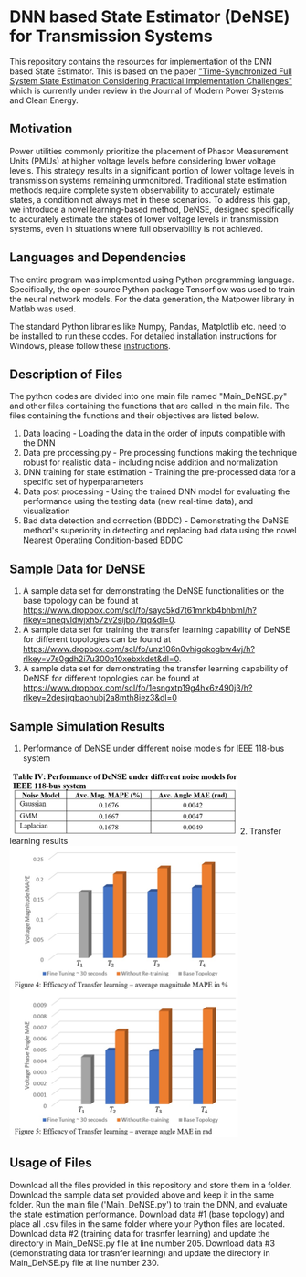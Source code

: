 # DNN based State Estimator (DeNSE) for Transmission Systems
This repository contains the resources for implementation of the DNN based State Estimator. This is based on the paper ["Time-Synchronized Full System State Estimation Considering Practical Implementation Challenges"](https://arxiv.org/abs/2212.01729) which is currently under review in the Journal of Modern Power Systems and Clean Energy.  

## Motivation
Power utilities commonly prioritize the placement of Phasor Measurement Units (PMUs) at higher voltage levels before considering lower voltage levels. This strategy results in a significant portion of lower voltage levels in transmission systems remaining unmonitored. Traditional state estimation methods require complete system observability to accurately estimate states, a condition not always met in these scenarios. To address this gap, we introduce a novel learning-based method, DeNSE, designed specifically to accurately estimate the states of lower voltage levels in transmission systems, even in situations where full observability is not achieved.
## Languages and Dependencies
The entire program was implemented using Python programming language.  Specifically, the open-source Python package Tensorflow was used to train the neural network models. For the data generation, the Matpower library in Matlab was used. 

The standard Python libraries like Numpy, Pandas, Matplotlib etc. need to be installed to run these codes. For detailed installation instructions for Windows, please follow these [instructions](https://www.tensorflow.org/install/pip#windows). 

## Description of Files
The python codes are divided into one main file named "Main_DeNSE.py" and other files containing the functions that are called in the main file.
The files containing the functions and their objectives are listed below.
1. Data loading - Loading the data in the order of inputs compatible with the DNN
2. Data pre processing.py - Pre processing functions making the technique robust for realistic data - including noise addition and normalization
3. DNN training for state estimation - Training the pre-processed data for a specific set of hyperparameters
4. Data post processing - Using the trained DNN model for evaluating the performance using the testing data (new real-time data), and visualization
5. Bad data detection and correction (BDDC) - Demonstrating the DeNSE method's superiority in detecting and replacing bad data using the novel Nearest Operating Condition-based BDDC

## Sample Data for DeNSE
1. A sample data set for demonstrating the DeNSE functionalities on the base topology can be found at https://www.dropbox.com/scl/fo/sayc5kd7t61mnkb4bhbml/h?rlkey=qneqvldwjxh57zv2sijbp7lqq&dl=0.
2. A sample data set for training the transfer learning capability of DeNSE for different topologies can be found at https://www.dropbox.com/scl/fo/unz106n0vhigokogbw4vj/h?rlkey=v7s0gdh2i7u300p10xebxkdet&dl=0.
3. A sample data set for demonstrating the transfer learning capability of DeNSE for different topologies can be found at https://www.dropbox.com/scl/fo/1esngxtp19g4hx6z490j3/h?rlkey=2desjrgbaohubj2a8mth8iez3&dl=0

## Sample Simulation Results
1. Performance of DeNSE under different noise models for IEEE 118-bus system
<img src="Table_IV.jpg" width="400"/>
2. Transfer learning results
<img src="Figure4-5.jpg" width="400"/>

## Usage of Files
Download all the files provided in this repository and store them in a folder. Download the sample data set provided above and keep it in the same folder. Run the main file ('Main_DeNSE.py') to train the DNN, and evaluate the state estimation performance.
Download data #1 (base topology) and place all .csv files in the same folder where your Python files are located.
Download data #2 (training data for trasnfer learning) and update the directory in Main_DeNSE.py file at line number 205.
Download data #3 (demonstrating data for trasnfer learning) and update the directory in Main_DeNSE.py file at line number 230.





